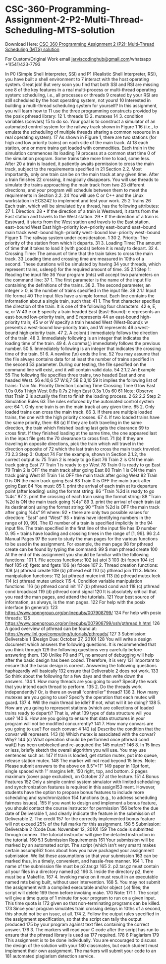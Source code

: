 # CSC-360-Programming-Assignment-2-P2-Multi-Thread-Scheduling-MTS-solution

Download Here: [CSC 360 Programming Assignment 2 (P2): Multi-Thread Scheduling (MTS) solution](https://jarviscodinghub.com/assignment/programming-assignment-2-p2-multi-thread-scheduling-mts-solution/)

For Custom/Original Work email jarviscodinghub@gmail.com/whatsapp +1(541)423-7793

In P0 (Simple Shell Interpreter, SSI) and P1 (Realistic Shell Interpreter, RSI), you have built a shell environment to
7 interact with the host operating system. Great job! But very soon you find that both SSI and RSI are missing one
8 of the key features in a real multi-process or multi-thread operating system: scheduling, i.e., all processes or threads
9 created by your RSI are still scheduled by the host operating system, not yours!
10 Interested in building a multi-thread scheduling system for yourself? In this assignment, you will learn how to
11 use the three programming constructs provided by the posix pthread library:
12 1. threads
13 2. mutexes
14 3. condition variables (convars)
15 to do so. Your goal is to construct a simulator of an automated control system for the railway track shown in Figure 1
16 (i.e., to emulate the scheduling of multiple threads sharing a common resource in a real operating system).
17 As shown in Figure 1, there are two stations (for high and low priority trains) on each side of the main track. At
18 each station, one or more trains get loaded with commodities. Each train in the simulation commences its loading
19 process at a common start time 0 of the simulation program. Some trains take more time to load, some less. After
20 a train is loaded, it patiently awaits permission to cross the main track, subject to the requirements specified in
21 Section 2.2. Most importantly, only one train can be on the main track at any given time. After a train finishes
22 crossing, it magically disappears. You will use threads to simulate the trains approaching the main track from two
23 different directions, and your program will schedule between them to meet the requirements in Section 2.2.
24 You will use C or C++ and the Linux workstation in ECS242 to implement and test your work.
25 2 Trains
26 Each train, which will be simulated by a thread, has the following attributes:
27 1. Direction:
28 • If the direction of a train is Westward, it starts from the East station and travels to the West station.
29 • If the direction of a train is Eastward, it starts from the West station and travels to the East station.
east−bound West East
high−priority
low−priority
east−bound
east−bound
main track
west−bound
high−priority
west−bound
low−priority
west−bound
Figure 1: The railway system under consideration.
1
30 2. Priority: The priority of the station from which it departs.
31 3. Loading Time: The amount of time that it takes to load it (with goods) before it is ready to depart.
32 4. Crossing Time: The amount of time that the train takes to cross the main track.
33 Loading time and crossing time are measured in 10ths of a second. These durations will be simulated by having
34 your threads, which represent trains, usleep() for the required amount of time.
35 2.1 Step 1: Reading the input file
36 Your program (mts) will accept two parameters on the command line:
37 1. The first parameter is the name of the input file containing the definitions of the trains.
38 2. The second parameter, an integer > 0, is the number of trains specified in the input file.
39 2.1.1 Input file format
40 The input files have a simple format. Each line contains the information about a single train, such that:
41 1. The first character specifies the direction of the train. It is one of the following four characters:
42 e, E, w, or W
43 e or E specify a train headed East (East-Bound): e represents an east-bound low-priority train, and E represents
44 an east-bound high-priority train;
45 w or W specify a train headed West (West-Bound): w presents a west-bound low-priority train, and W represents
46 a west-bound high-priority train.
47 2. A colon(:) immediately follows the direction of the train.
48 3. Immediately following is an integer that indicates the loading time of the train.
49 4. A comma(,) immediately follows the previous number.
50 5. Immediately following is an integer that indicates the crossing time of the train.
51 6. A newline (\n) ends the line.
52 You may assume that the file always contains data for at least the number of trains specified in the second
53 parameter. During our testing, the file specified on the command line will exist, and it will contain valid data.
54 2.1.2 An Example
55 The following file specifies three trains, two headed East and one headed West.
56 e:10,6
57 W:6,7
58 E:3,10
59 It implies the following list of trains:
Train No. Priority Direction Loading Time Crossing Time
0 low East 1.0s 0.6s
1 high West 0.6s 0.7s
2 high East 0.3s 1.0s
60
61 Note: Observe that Train 2 is actually the first to finish the loading process.
2
62 2.2 Step 2: Simulation Rules
63 The rules enforced by the automated control system are:
64 1. Only one train is on the main track at any given time.
65 2. Only loaded trains can cross the main track.
66 3. If there are multiple loaded trains, the one with the high priority crosses.
67 4. If two loaded trains have the same priority, then:
68 (a) If they are both traveling in the same direction, the train which finished loading last gets the clearance
69 to cross first. If they finished loading at the same time, the one appeared last in the input file gets the
70 clearance to cross first.
71 (b) If they are traveling in opposite directions, pick the train which will travel in the direction opposite of
72 which the last train to cross the main track traveled.
73 2.3 Step 3: Output
74 For the example, shown in Section 2.1.2, the correct output is:
75 Train 2 is ready to go East
76 Train 2 is ON the main track going East
77 Train 1 is ready to go West
78 Train 0 is ready to go East
79 Train 2 is OFF the main track after going East
80 Train 1 is ON the main track going West
81 Train 1 is OFF the main track after going West
82 Train 0 is ON the main track going East
83 Train 0 is OFF the main track after going East
84 You must:
85 1. print the arrival of each train at its departure point (after loading) using the format string:
86 “Train %2d is ready to go %4s”
87 2. print the crossing of each train using the format string:
88 “Train %2d is ON the main track going %4s”
89 3. print the arrival of each train (at its destination) using the format string:
90 “Train %2d is OFF the main track after going %4s”
91 where:
92 • there are only two possible values for direction: “East” and “West”
93 • trains have identifying numbers in the range of [0, 99]. The ID number of a train is specified implicitly in the
94 input file. The train specified in the first line of the input file has ID number 0.
95 • trains have loading and crossing times in the range of [1, 99].
96 2.4 Manual Pages
97 Be sure to study the man pages for the various functions to be used in the assignment. For example, the man page
98 for pthread create can be found by typing the command:
99 $ man pthread create
100 At the end of this assignment you should be familiar with the following functions:
101 1. File access functions:
102 (a) atoi 3
103 (b) fopen
104 (c) feof
105 (d) fgetc and fgets
106 (e) fclose
107 2. Thread creation functions:
108 (a) pthread create
109 (b) pthread exit
110 (c) pthread join
111 3. Mutex manipulation functions:
112 (a) pthread mutex init
113 (b) pthread mutex lock
114 (c) pthread mutex unlock
115 4. Condition variable manipulation functions:
116 (a) pthread cond init
117 (b) pthread cond wait
118 (c) pthread cond broadcast
119 (d) pthread cond signal
120 It is absolutely critical that you read the man pages, and attend the tutorials.
121 Your best source of information, as always, is the man pages.
122 For help with the posix interface (in general):
123 https://www.opengroup.org/onlinepubs/007908799/
124 For help with posix threads:
125 https://www.opengroup.org/onlinepubs/007908799/xsh/pthread.h.html
126 A good overview of pthread can be found at: https://www.llnl.gov/computing/tutorials/pthreads/
127 3 Submission: Deliverable 1 (Design Due: October 27, 2010)
128 You will write a design document which answers the following questions. It is recommended that you think through
129 the following questions very carefully before answering them.
130 Unlike P0 and P1, no amount of debugging will help after the basic design has been coded. Therefore, it is very
131 important to ensure that the basic design is correct. Answering the following questions haphazardly will basically
132 ensure that Deliverable 2 does not work.
133 So think about the following for a few days and then write down the answers.
134 1. How many threads are you going to use? Specify the work that you intend each thread to perform.
135 2. Do the threads work independently? Or, is there an overall “controller” thread?
136 3. How many mutexes are you going to use? Specify the operation that each mutex will guard.
137 4. Will the main thread be idle? If not, what will it be doing?
138 5. How are you going to represent stations (which are collections of loaded trains ready to depart)? That is, what
139 type of data structure will you use?
140 6. How are you going to ensure that data structures in your program will not be modified concurrently?
141 7. How many convars are you going to use? For each convar:
4
142 (a) Describe the condition that the convar will represent.
143 (b) Which mutex is associated with the convar? Why?
144 (c) What operation should be performed once pthread cond wait() has been unblocked and re-acquired the
145 mutex?
146 8. In 15 lines or less, briefly sketch the overall algorithm you will use. You may use sentences such as:
147 If train is loaded, get station mutex, put into queue, release station mutex.
148 The marker will not read beyond 15 lines.
Note: Please submit answers to the above on 8.5′′×11′′
149 paper in 10pt font, single spaced with 1” margins left,
150 right, top, and bottom. 2 pages maximum (cover page excluded), on October 27 at the lecture.
151 4 Bonus Features
152 Only a simple control system simulator with limited scheduling and synchronization features is required in this assign153 ment. However, students have the option to propose bonus features to include more scheduling and synchronization
154 functions (e.g., to address scheduling fairness issues).
155 If you want to design and implement a bonus feature, you should contact the course instructor for permission
156 before the due date of Deliverable 1, and clearly indicate the feature in the submission of Deliverable 2. The credit
157 for the correctly implemented bonus feature will not exceed 25% of the full marks for this assignment.
158 5 Submission: Deliverable 2 (Code Due: November 12, 2010)
159 The code is submitted through connex. The tutorial instructor will give the detailed instruction in the tutorial.
160 5.1 Submission Requirements
161 Your submission will be marked by an automated script. The script (which isn’t very smart) makes certain assump162 tions about how you have packaged your assignment submission. We list these assumptions so that your submission
163 can be marked thus, in a timely, convenient, and hassle-free manner.
164 1. The name of the submission file must be p2.tar.gz
165 2. p2.tar.gz must contain all your files in a directory named p2
166 3. Inside the directory p2, there must be a Makefile.
167 4. Invoking make on it must result in an executable named mts being built, without user intervention.
168 5. You may not submit the assignment with a compiled executable and/or object (.o) files; the script will delete
169 them before invoking make.
170 Note:
171 1. The script will give a time quota of 1 minute for your program to run on a given input. This time quota is
172 given so that non-terminating programs can be killed.
173 Since your program simulates train crossing delays in 10ths of a second, this should not be an issue, at all.
174 2. Follow the output rules specified in the assignment specification, so that the script can tally the output produced
175 by your program against text files containing the correct answer.
176 3. The markers will read your C code after the script has run to ensure that the pthread library is used as
177 required.
178 6 Plagiarism
179 This assignment is to be done individually. You are encouraged to discuss the design of the solution with your
180 classmates, but each student must implement their own assignment. The markers will submit your code to an
181 automated plagiarism detection service.

